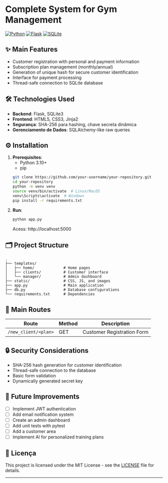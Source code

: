 # Complete System for Gym Management

[![Python](https://img.shields.io/badge/Python-3.10%2B-blue)](https://www.python.org/)
[![Flask](https://img.shields.io/badge/Flask-2.0.1-green)](https://flask.palletsprojects.com/)
[![SQLite](https://img.shields.io/badge/SQLite-3.34.0-yellowgreen)](https://www.sqlite.org/index.html)

## ✨ Main Features
- Customer registration with personal and payment information
- Subscription plan management (monthly/annual)
- Generation of unique hash for secure customer identification
- Interface for payment processing
- Thread-safe connection to SQLite database

## 🛠️ Technologies Used
- **Backend**: Flask, SQLite3
- **Frontend**: HTML5, CSS3, Jinja2
- **Segurança**: SHA-256 para hashing, chave secreta dinâmica
- **Gerenciamento de Dados**: SQLAlchemy-like raw queries

## ⚙️ Installation
1. **Prerequisites**:
   - Python 3.10+
   - pip
   ```bash
   git clone https://github.com/your-username/your-repository.git
   cd your-repository
   python -m venv venv
   source venv/bin/activate  # Linux/MacOS
   venv\Scripts\activate  # Windows
   pip install -r requirements.txt
   ```
2. **Run**:
   ```bash
   python app.py
   ```
   Acess: http://localhost:5000

## 🗂 Project Structure
```
.
├── templates/
│   ├── home/             # Home pages
│   ├── clients/          # Customer interface
│   └── manager/          # Admin dashboard
├── static/               # CSS, JS, and images
├── app.py                # Main application
├── db.py                 # Database configurations
└── requirements.txt      # Dependencies

```

## 📌 Main Routes
| Route                | Method | Description                    |
|---------------------|--------|------------------------------------|
| `/new_client/<plan>`| GET    | Customer Registration Form |


## 🔒 Security Considerations
- SHA-256 hash generation for customer identification
- Thread-safe connection to the database
- Basic form validation
- Dynamically generated secret key

## 🚀 Future Improvements
- [ ] Implement JWT authentication
- [ ] Add email notification system
- [ ] Create an admin dashboard
- [ ] Add unit tests with pytest
- [ ] Add a customer area
- [ ] Implement AI for personalized training plans

## 📄 Licença
This project is licensed under the MIT License - see the [LICENSE](LICENSE) file for details.

---
